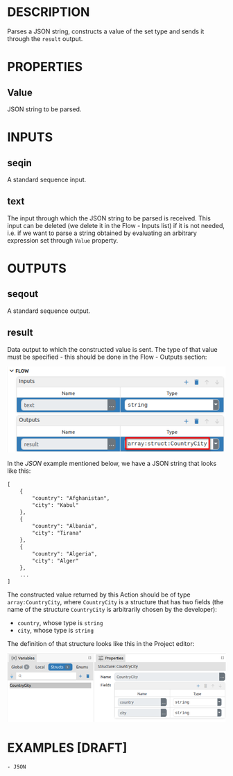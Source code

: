 # DESCRIPTION

Parses a JSON string, constructs a value of the set type and sends it through the `result` output.

# PROPERTIES

## Value

JSON string to be parsed.

# INPUTS

## seqin

A standard sequence input.

## text

The input through which the JSON string to be parsed is received. This input can be deleted (we delete it in the Flow - Inputs list) if it is not needed, i.e. if we want to parse a string obtained by evaluating an arbitrary expression set through `Value` property.

# OUTPUTS

## seqout

A standard sequence output.

## result

Data output to which the constructed value is sent. The type of that value must be specified - this should be done in the Flow - Outputs section:

![Alt text](../images/json_result_output_type.png)

In the _JSON_ example mentioned below, we have a JSON string that looks like this:

```
[
    {
        "country": "Afghanistan",
        "city": "Kabul"
    },
    {
        "country": "Albania",
        "city": "Tirana"
    },
    {
        "country": "Algeria",
        "city": "Alger"
    },
    ...
]
```

The constructed value returned by this Action should be of type `array:CountryCity`, where `CountryCity` is a structure that has two fields (the name of the structure `CountryCity` is arbitrarily chosen by the developer):

-   `country`, whose type is `string`
-   `city`, whose type is `string`

The definition of that structure looks like this in the Project editor:

![Alt text](../images/json_countrycity_struct_def.png)

# EXAMPLES [DRAFT]

    - JSON
